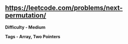 ## https://leetcode.com/problems/next-permutation/

**Difficulty - Medium**

**Tags - Array, Two Pointers**
